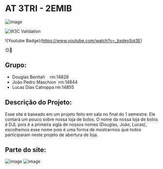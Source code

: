 # AT 3TRI - 2EMIB

![image](https://user-images.githubusercontent.com/84139409/196744219-2ad057c8-2bd1-41ce-945e-bb9787d077ee.png)

![W3C Validation](https://img.shields.io/w3c-validation/html?targetUrl=https%3A%2F%2F2emib-ac1.github.io%2F2emib-ac1%2F)

!{Youtube Badge}(https://www.youtube.com/watch?v=_bxdeySqi3E)

😊🫶

## Grupo:
- Douglas Benitah    rm:14828
- João Pedro Maschion  rm:14844
- Lucas Dias Catroppa rm:14855

## Descrição do Projeto:
Esse site é baseado em um projeto feito em sala no final do 1 semestre. Ele contará um pouco sobre nossa loja de bolos.
O nome da nossa loja de bolos é DJL pois é a primeira sigla de nossos nomes (Douglas, João, Lucas), escolhemos esse nome pois é
uma forma de mostrarmos que todos participaram neste projeto de abertura de loja.

## Parte do site:
![image](https://user-images.githubusercontent.com/84139438/203563907-5472055e-4df1-48af-8637-3a36257066cd.png)
![image](https://user-images.githubusercontent.com/84139438/203565460-c7c713b2-cb1a-4136-af2b-dc36d592b605.png)

